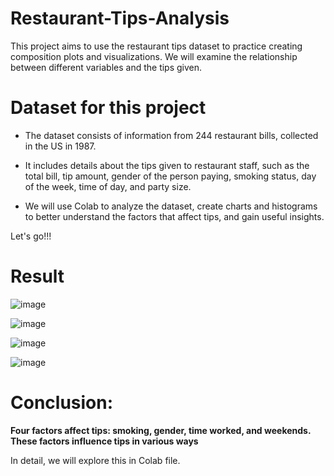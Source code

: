 # Restaurant-Tips-Analysis

This project aims to use the restaurant tips dataset to practice creating composition plots and visualizations. We will examine the relationship between different variables and the tips given.



# Dataset for this project
- The dataset consists of information from 244 restaurant bills, collected in the US in 1987.

- It includes details about the tips given to restaurant staff, such as the total bill, tip amount, gender of the person paying, smoking status, day of the week, time of day, and party size.

- We will use Colab to analyze the dataset, create charts and histograms to better understand the factors that affect tips, and gain useful insights.


Let's go!!!

# Result

![image](https://github.com/user-attachments/assets/5ab7dd05-dd87-46c1-a9e2-a391b28c81de)

![image](https://github.com/user-attachments/assets/96e21dca-b0d4-4b0b-a1ed-eb1ba0481e5b)

![image](https://github.com/user-attachments/assets/fddf109c-3e2e-4a49-b7fc-610db021e0d7)

![image](https://github.com/user-attachments/assets/1ce06565-6d3c-4460-a92c-c492624bd729)



# Conclusion: 

**Four factors affect tips: smoking, gender, time worked, and weekends. These factors influence tips in various ways**

In detail, we will explore this in Colab file.









